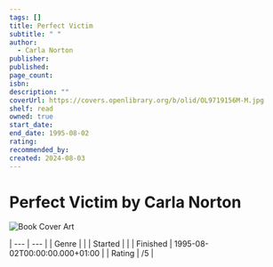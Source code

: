 ```yaml
---
tags: []
title: Perfect Victim
subtitle: " "
author:
  - Carla Norton
publisher: 
published: 
page_count: 
isbn: 
description: ""
coverUrl: https://covers.openlibrary.org/b/olid/OL9719156M-M.jpg
shelf: read
owned: true
start_date: 
end_date: 1995-08-02
rating: 
recommended_by: 
created: 2024-08-03
---
```


# Perfect Victim by Carla Norton

![Book Cover Art](https://covers.openlibrary.org/b/olid/OL9719156M-M.jpg)


| --- | --- |
| Genre |  |
| Started |  |
| Finished | 1995-08-02T00:00:00.000+01:00 |
| Rating | /5 |

